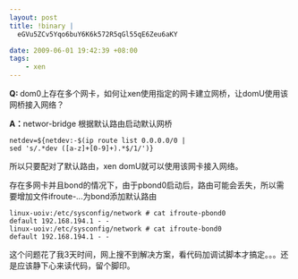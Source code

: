 ```yaml
--- 
layout: post
title: !binary |
  eGVu5ZCv5Yqo6buY6K6k572R5qGl55qE6Zeu6aKY

date: 2009-06-01 19:42:39 +08:00
tags:
    - xen
---
```

<strong>Q: </strong>dom0上存在多个网卡，如何让xen使用指定的网卡建立网桥，让domU使用该网桥接入网络？

<strong>A：</strong>networ-bridge 根据默认路由启动默认网桥

    netdev=${netdev:-$(ip route list 0.0.0.0/0 |
    sed 's/.*dev ([a-z]+[0-9]+).*$/1/')}

所以只要配对了默认路由，xen domU就可以使用该网卡接入网络。

存在多网卡并且bond的情况下，由于pbond0启动后，路由可能会丢失，所以需要增加文件ifroute-...为bond添加默认路由

    linux-uoiv:/etc/sysconfig/network # cat ifroute-pbond0
    default 192.168.194.1 - -
    linux-uoiv:/etc/sysconfig/network # cat ifroute-bond0
    default 192.168.194.1 - -

这个问题花了我3天时间，网上搜不到解决方案，看代码加调试脚本才搞定。。。还是应该静下心来读代码，留个脚印。
